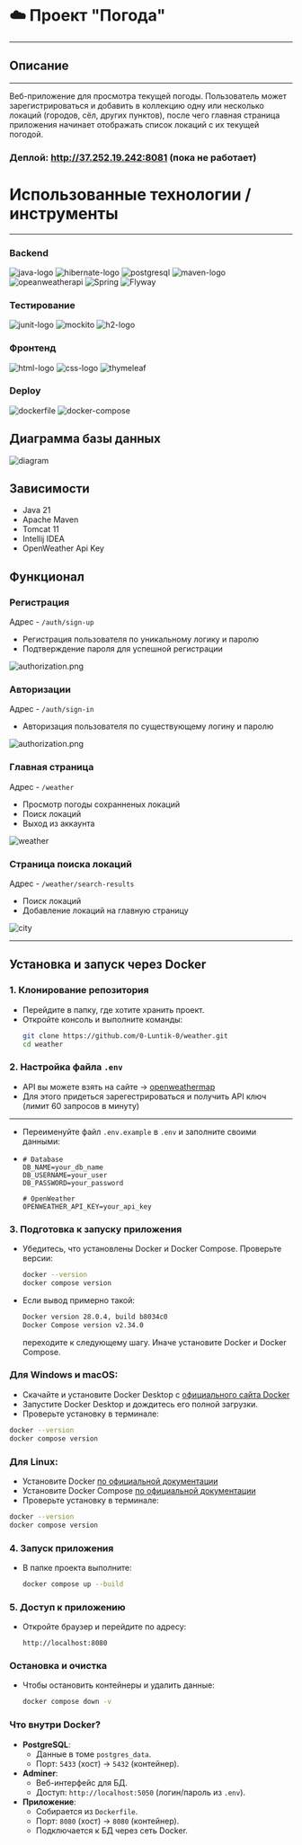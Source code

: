 # ☁️ Проект "Погода"
<hr>

## Описание
<hr>
Веб-приложение для просмотра текущей погоды. 
Пользователь может зарегистрироваться и добавить в коллекцию одну или 
несколько локаций (городов, сёл, других пунктов), 
после чего главная страница приложения начинает отображать список локаций с
их текущей погодой.

### Деплой: http://37.252.19.242:8081 (пока не работает)

# Использованные технологии / инструменты
<hr/>

### Backend
![java-logo](https://github.com/VladislavLevchikIsAProger/tennis_scoreboard/assets/153897612/bc1ab298-7a78-42ec-8813-05b38668310e)
![hibernate-logo](https://github.com/VladislavLevchikIsAProger/tennis_scoreboard/assets/153897612/071df0a5-79ef-4435-9c98-5a9b2383d420)
![postgresql](https://github.com/VladislavLevchikIsAProger/weather_tracker/assets/153897612/8922bdba-ad57-4d69-b68c-ec505fff82e0)
![maven-logo](https://github.com/VladislavLevchikIsAProger/tennis_scoreboard/assets/153897612/159c5f30-83db-49a2-906a-fc92a071eeff)
![opeanweatherapi](https://github.com/VladislavLevchikIsAProger/weather_tracker/assets/153897612/78bce6ce-0faf-4d08-bf48-cc12cea9cc83)
![Spring](https://img.shields.io/badge/Spring-6DB33F?style=for-the-badge&logo=spring&logoColor=black)
![Flyway](https://img.shields.io/badge/Flyway-CC0000?style=for-the-badge&logo=flyway&logoColor=white)

### Тестирование

![junit-logo](https://github.com/VladislavLevchikIsAProger/tennis_scoreboard/assets/153897612/a1a05826-fecb-4b7a-827c-946ffc72da32)
![mockito](https://github.com/VladislavLevchikIsAProger/weather_tracker/assets/153897612/c405a582-b268-4b82-b3e8-461d77b7f39c)
![h2-logo](https://github.com/VladislavLevchikIsAProger/tennis_scoreboard/assets/153897612/3e65f8a8-a9a7-44bc-85c8-42d173338c74)

### Фронтенд

![html-logo](https://github.com/VladislavLevchikIsAProger/tennis_scoreboard/assets/153897612/cf73900e-a565-405d-b7dd-cc05f9429c2f)
![css-logo](https://github.com/VladislavLevchikIsAProger/tennis_scoreboard/assets/153897612/d7d9ecf6-1cfb-4fe1-ba32-dd43d59921a8)
![thymeleaf](https://github.com/VladislavLevchikIsAProger/weather_tracker/assets/153897612/5c5cda5f-c5d6-42c8-893b-3737e8d04db2)

### Deploy

![dockerfile](https://github.com/VladislavLevchikIsAProger/weather_tracker/assets/153897612/e22a80da-ca5a-438b-a5f5-605393f3208d)
![docker-compose](https://github.com/VladislavLevchikIsAProger/weather_tracker/assets/153897612/82390fb8-e6d4-4b15-b175-78eead5bc360)

## Диаграмма базы данных

![diagram](https://github.com/VladislavLevchikIsAProger/weather_tracker/assets/153897612/06eab789-15ed-4dd5-b29a-70d48b3fd80a)


## Зависимости
+ Java 21
+ Apache Maven
+ Tomcat 11
+ Intellij IDEA
+ OpenWeather Api Key

## Функционал


### Регистрация

Адрес - `/auth/sign-up`
- Регистрация пользователя по уникальному логику и паролю
- Подтверждение пароля для успешной регистрации

![authorization.png](src/main/resources/view/static/images/registration.png)

### Авторизации

Адрес - `/auth/sign-in`
- Авторизация пользователя по существующему логину и паролю

![authorization.png](src/main/resources/view/static/images/authorization.png)


### Главная страница

Адрес - `/weather`

- Просмотр погоды сохранненых локаций
- Поиск локаций
- Выход из аккаунта

![weather](src/main/resources/view/static/images/weather.png)

### Страница поиска локаций

Адрес - `/weather/search-results`

- Поиск локаций
- Добавление локаций на главную страницу

![city](src/main/resources/view/static/images/city.png)


<hr/>

## Установка и запуск через Docker

### 1. Клонирование репозитория
- Перейдите в папку, где хотите хранить проект.
- Откройте консоль и выполните команды:
  ```bash
  git clone https://github.com/0-Luntik-0/weather.git
  cd weather
  ```

### 2. Настройка файла `.env`

- API вы можете взять на сайте -> [openweathermap](https://openweathermap.org/api)
- Для этого придеться зарегестрироваться и получить API ключ (лимит 60 запросов в минуту)

<hr/>

- Переименуйте файл `.env.example` в `.env` и заполните своими данными:
- 
  ```properties
  # Database
  DB_NAME=your_db_name
  DB_USERNAME=your_user
  DB_PASSWORD=your_password

  # OpenWeather
  OPENWEATHER_API_KEY=your_api_key
  ```

### 3. Подготовка к запуску приложения
- Убедитесь, что установлены Docker и Docker Compose. Проверьте версии:
  ```bash
  docker --version
  docker compose version
  ```
- Если вывод примерно такой:
  ```bash
  Docker version 28.0.4, build b8034c0
  Docker Compose version v2.34.0
  ```
  переходите к следующему шагу. Иначе установите Docker и Docker Compose.

### Для Windows и macOS:

- Скачайте и установите Docker Desktop с [официального сайта Docker](https://www.docker.com/products/docker-desktop)
- Запустите Docker Desktop и дождитесь его полной загрузки.
- Проверьте установку в терминале:

```bash
docker --version
docker compose version
```

### Для Linux:
- Установите Docker [по официальной документации](https://docs.docker.com/engine/install/)
- Установите Docker Compose [по официальной документации](https://docs.docker.com/desktop/setup/install/linux/)
- Проверьте установку в терминале:

```bash
docker --version
docker compose version
```
### 4. Запуск приложения
- В папке проекта выполните:
  ```bash
  docker compose up --build
  ```

### 5. Доступ к приложению
- Откройте браузер и перейдите по адресу:
  ```
  http://localhost:8080
  ```

### Остановка и очистка
- Чтобы остановить контейнеры и удалить данные:
  ```bash
  docker compose down -v
  ```

### Что внутри Docker?
- **PostgreSQL**:
  - Данные в томе `postgres_data`.
  - Порт: `5433` (хост) → `5432` (контейнер).
- **Adminer**:
  - Веб-интерфейс для БД.
  - Доступ: `http://localhost:5050` (логин/пароль из `.env`).
- **Приложение**:
  - Собирается из `Dockerfile`.
  - Порт: `8080` (хост) → `8080` (контейнер).
  - Подключается к БД через сеть Docker.